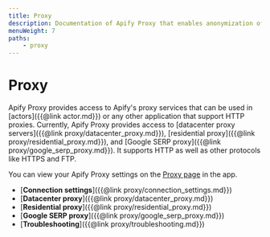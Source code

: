 ```yaml
---
title: Proxy
description: Documentation of Apify Proxy that enables anonymization of access to websites and IP rotation.
menuWeight: 7
paths:
    - proxy
---
```


# [](./proxy)Proxy

Apify Proxy provides access to Apify's proxy services that can be used in [actors]({{@link actor.md}}) or any other application that support HTTP proxies. Currently, Apify Proxy provides access to [datacenter proxy servers]({{@link proxy/datacenter_proxy.md}}), [residential proxy]({{@link proxy/residential_proxy.md}}), and [Google SERP proxy]({{@link proxy/google_serp_proxy.md}}). It supports HTTP as well as other protocols like HTTPS and FTP.

You can view your Apify Proxy settings on the [Proxy page](https://my.apify.com/proxy) in the app.


*   [**Connection settings**]({{@link proxy/connection_settings.md}})
*   [**Datacenter proxy**]({{@link proxy/datacenter_proxy.md}})
*   [**Residential proxy**]({{@link proxy/residential_proxy.md}})
*   [**Google SERP proxy**]({{@link proxy/google_serp_proxy.md}})
*   [**Troubleshooting**]({{@link proxy/troubleshooting.md}})

